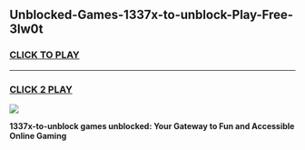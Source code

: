 
## Unblocked-Games-1337x-to-unblock-Play-Free-3lw0t
<h3>
<a href="https://premium76.site?title=1337x-to-unblock&ref=12A">CLICK TO PLAY</a></h3>
<hr>

<h3>
<a href="https://premium76.site?title=1337x-to-unblock&ref=12A">CLICK 2 PLAY</a>
  
</h3>

<a href="https://premium76.site?title=1337x-to-unblock&ref=12A"><img src="https://clearcache.store/games.png"></a>


**1337x-to-unblock games unblocked: Your Gateway to Fun and Accessible Online Gaming**
